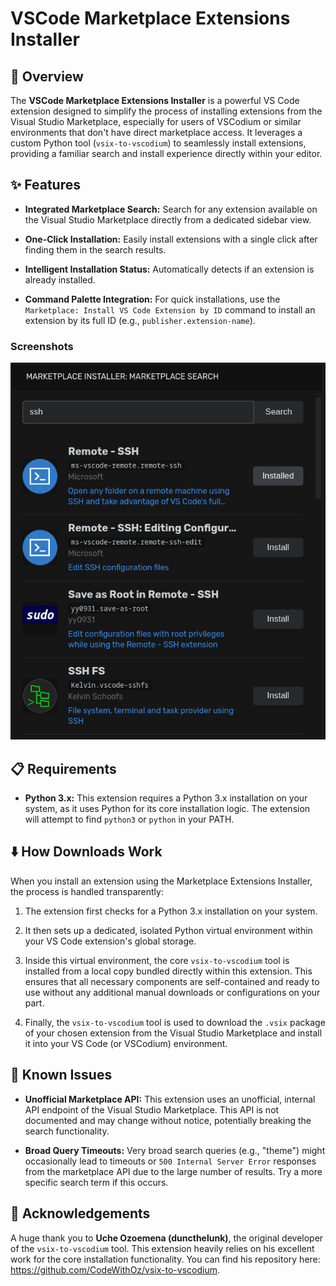 # VSCode Marketplace Extensions Installer

## 🚀 Overview

The **VSCode Marketplace Extensions Installer** is a powerful VS Code extension designed to simplify the process of installing extensions from the Visual Studio Marketplace, especially for users of VSCodium or similar environments that don't have direct marketplace access. It leverages a custom Python tool (`vsix-to-vscodium`) to seamlessly install extensions, providing a familiar search and install experience directly within your editor.

## ✨ Features

* **Integrated Marketplace Search:** Search for any extension available on the Visual Studio Marketplace directly from a dedicated sidebar view.

* **One-Click Installation:** Easily install extensions with a single click after finding them in the search results.

* **Intelligent Installation Status:** Automatically detects if an extension is already installed.

* **Command Palette Integration:** For quick installations, use the `Marketplace: Install VS Code Extension by ID` command to install an extension by its full ID (e.g., `publisher.extension-name`).

### Screenshots

![alt text](image.png)

## 📋 Requirements

* **Python 3.x:** This extension requires a Python 3.x installation on your system, as it uses Python for its core installation logic. The extension will attempt to find `python3` or `python` in your PATH.

## ⬇️ How Downloads Work

When you install an extension using the Marketplace Extensions Installer, the process is handled transparently:

1.  The extension first checks for a Python 3.x installation on your system.

2.  It then sets up a dedicated, isolated Python virtual environment within your VS Code extension's global storage.

3.  Inside this virtual environment, the core `vsix-to-vscodium` tool is installed from a local copy bundled directly within this extension. This ensures that all necessary components are self-contained and ready to use without any additional manual downloads or configurations on your part.

4.  Finally, the `vsix-to-vscodium` tool is used to download the `.vsix` package of your chosen extension from the Visual Studio Marketplace and install it into your VS Code (or VSCodium) environment.

## 🐛 Known Issues

* **Unofficial Marketplace API:** This extension uses an unofficial, internal API endpoint of the Visual Studio Marketplace. This API is not documented and may change without notice, potentially breaking the search functionality.

* **Broad Query Timeouts:** Very broad search queries (e.g., "theme") might occasionally lead to timeouts or `500 Internal Server Error` responses from the marketplace API due to the large number of results. Try a more specific search term if this occurs.

## 🙏 Acknowledgements

A huge thank you to **Uche Ozoemena (duncthelunk)**, the original developer of the `vsix-to-vscodium` tool. This extension heavily relies on his excellent work for the core installation functionality. You can find his repository here: <https://github.com/CodeWithOz/vsix-to-vscodium>.